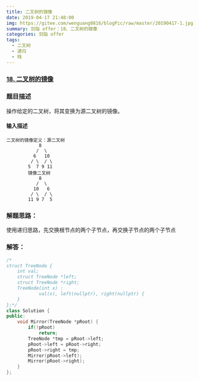 ```yaml
---
title: 二叉树的镜像
date: 2019-04-17 21:48:00
img: https://gitee.com/wenguang0816/blogPic/raw/master/20190417-1.jpg
summary: 剑指 offer：18、二叉树的镜像
categories: 剑指 offer
tags:
  - 二叉树
  - 递归
  - 栈
---
```

### [18\. 二叉树的镜像](https://www.nowcoder.com/practice/564f4c26aa584921bc75623e48ca3011?tpId=13&tqId=11171&tPage=1&rp=1&ru=/ta/coding-interviews&qru=/ta/coding-interviews/question-ranking)

### 题目描述
操作给定的二叉树，将其变换为源二叉树的镜像。

#### 输入描述
```
二叉树的镜像定义：源二叉树
    	    8
    	   /  \
    	  6   10
    	 / \  / \
    	5  7 9 11
    	镜像二叉树
    	    8
    	   /  \
    	  10   6
    	 / \  / \
    	11 9 7  5
```

### 解题思路：
使用递归思路，先交换根节点的两个子节点，再交换子节点的两个子节点

### 解答：

```cpp
/*
struct TreeNode {
	int val;
	struct TreeNode *left;
	struct TreeNode *right;
	TreeNode(int x) :
			val(x), left(nullptr), right(nullptr) {
	}
};*/
class Solution {
public:
    void Mirror(TreeNode *pRoot) {
        if(!pRoot)
            return;
        TreeNode *tmp = pRoot->left;
        pRoot->left = pRoot->right;
        pRoot->right = tmp;
        Mirror(pRoot->left);
        Mirror(pRoot->right);
    }
};
```